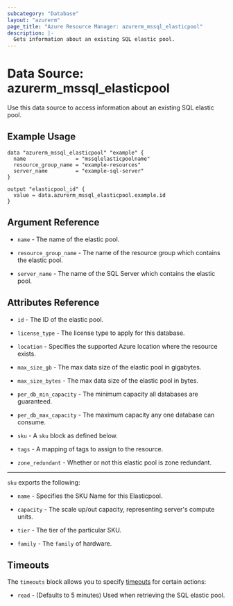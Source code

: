 ```yaml
---
subcategory: "Database"
layout: "azurerm"
page_title: "Azure Resource Manager: azurerm_mssql_elasticpool"
description: |-
  Gets information about an existing SQL elastic pool.
---
```


# Data Source: azurerm_mssql_elasticpool

Use this data source to access information about an existing SQL elastic pool.

## Example Usage

```hcl
data "azurerm_mssql_elasticpool" "example" {
  name                = "mssqlelasticpoolname"
  resource_group_name = "example-resources"
  server_name         = "example-sql-server"
}

output "elasticpool_id" {
  value = data.azurerm_mssql_elasticpool.example.id
}
```

## Argument Reference

* `name` - The name of the elastic pool.

* `resource_group_name` - The name of the resource group which contains the elastic pool.

* `server_name` - The name of the SQL Server which contains the elastic pool.

## Attributes Reference

* `id` - The ID of the elastic pool.

* `license_type` - The license type to apply for this database.

* `location` - Specifies the supported Azure location where the resource exists.

* `max_size_gb` - The max data size of the elastic pool in gigabytes.

* `max_size_bytes` - The max data size of the elastic pool in bytes.

* `per_db_min_capacity` - The minimum capacity all databases are guaranteed.

* `per_db_max_capacity` - The maximum capacity any one database can consume.

* `sku` - A `sku` block as defined below.

* `tags` - A mapping of tags to assign to the resource.

* `zone_redundant` - Whether or not this elastic pool is zone redundant.

---

`sku` exports the following:

* `name` - Specifies the SKU Name for this Elasticpool.

* `capacity` - The scale up/out capacity, representing server's compute units.

* `tier` - The tier of the particular SKU.

* `family` - The `family` of hardware.

## Timeouts

The `timeouts` block allows you to specify [timeouts](https://www.terraform.io/language/resources/syntax#operation-timeouts) for certain actions:

* `read` - (Defaults to 5 minutes) Used when retrieving the SQL elastic pool.
